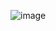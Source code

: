 ![image](https://github.com/Rajesh192110536/CSA1369-TOC/assets/113626176/d209d2a1-3d6f-4397-b1b5-643c3b49698f)
